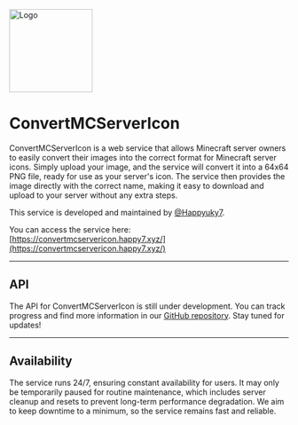 <div style="display: flex; align-items: center;">
  <img src="https://avatars.githubusercontent.com/u/169004515?s=400&u=513c2c41874a0ab2c6d11fe329a2524082ce5ecd&v=4" alt="Logo" style="width: 150px; margin-right: 10px;">
</div>

# ConvertMCServerIcon

ConvertMCServerIcon is a web service that allows Minecraft server owners to easily convert their images into the correct format for Minecraft server icons. Simply upload your image, and the service will convert it into a 64x64 PNG file, ready for use as your server's icon. The service then provides the image directly with the correct name, making it easy to download and upload to your server without any extra steps.

This service is developed and maintained by [@Happyuky7](https://github.com/Happyuky7).

You can access the service here:
[https://convertmcservericon.happy7.xyz/](https://convertmcservericon.happy7.xyz/)

---

## API
The API for ConvertMCServerIcon is still under development. You can track progress and find more information in our [GitHub repository](https://github.com/ConvertMCServerIcon/Wiki-API). Stay tuned for updates!

---

## Availability
The service runs 24/7, ensuring constant availability for users. It may only be temporarily paused for routine maintenance, which includes server cleanup and resets to prevent long-term performance degradation. We aim to keep downtime to a minimum, so the service remains fast and reliable.
